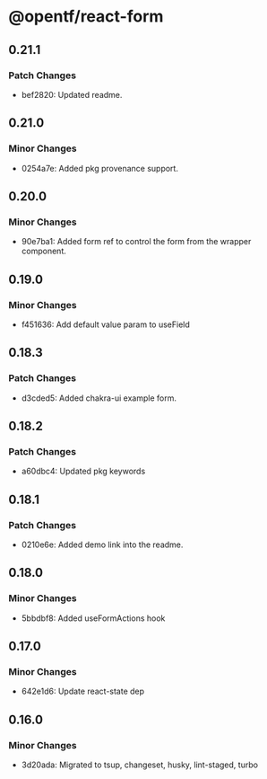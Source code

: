 # @opentf/react-form

## 0.21.1

### Patch Changes

- bef2820: Updated readme.

## 0.21.0

### Minor Changes

- 0254a7e: Added pkg provenance support.

## 0.20.0

### Minor Changes

- 90e7ba1: Added form ref to control the form from the wrapper component.

## 0.19.0

### Minor Changes

- f451636: Add default value param to useField

## 0.18.3

### Patch Changes

- d3cded5: Added chakra-ui example form.

## 0.18.2

### Patch Changes

- a60dbc4: Updated pkg keywords

## 0.18.1

### Patch Changes

- 0210e6e: Added demo link into the readme.

## 0.18.0

### Minor Changes

- 5bbdbf8: Added useFormActions hook

## 0.17.0

### Minor Changes

- 642e1d6: Update react-state dep

## 0.16.0

### Minor Changes

- 3d20ada: Migrated to tsup, changeset, husky, lint-staged, turbo
